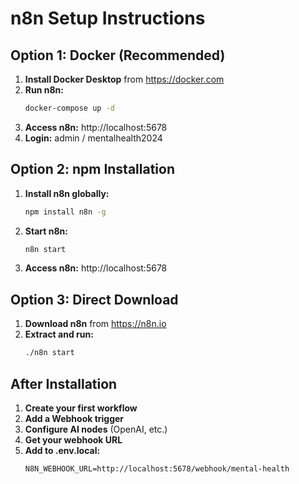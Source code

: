 # n8n Setup Instructions

## Option 1: Docker (Recommended)

1. **Install Docker Desktop** from https://docker.com
2. **Run n8n:**
   ```bash
   docker-compose up -d
   ```
3. **Access n8n:** http://localhost:5678
4. **Login:** admin / mentalhealth2024

## Option 2: npm Installation

1. **Install n8n globally:**
   ```bash
   npm install n8n -g
   ```

2. **Start n8n:**
   ```bash
   n8n start
   ```

3. **Access n8n:** http://localhost:5678

## Option 3: Direct Download

1. **Download n8n** from https://n8n.io
2. **Extract and run:**
   ```bash
   ./n8n start
   ```

## After Installation

1. **Create your first workflow**
2. **Add a Webhook trigger**
3. **Configure AI nodes** (OpenAI, etc.)
4. **Get your webhook URL**
5. **Add to .env.local:**
   ```
   N8N_WEBHOOK_URL=http://localhost:5678/webhook/mental-health
   ``` 